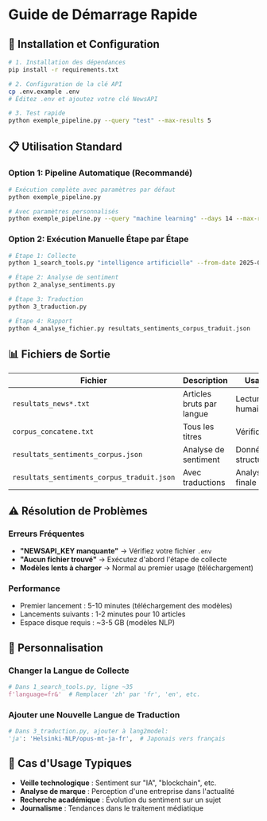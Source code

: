 # Guide de Démarrage Rapide

## 🚀 Installation et Configuration

```bash
# 1. Installation des dépendances
pip install -r requirements.txt

# 2. Configuration de la clé API
cp .env.example .env
# Éditez .env et ajoutez votre clé NewsAPI

# 3. Test rapide
python exemple_pipeline.py --query "test" --max-results 5
```

## 📋 Utilisation Standard

### Option 1: Pipeline Automatique (Recommandé)
```bash
# Exécution complète avec paramètres par défaut
python exemple_pipeline.py

# Avec paramètres personnalisés
python exemple_pipeline.py --query "machine learning" --days 14 --max-results 20
```

### Option 2: Exécution Manuelle Étape par Étape
```bash
# Étape 1: Collecte
python 1_search_tools.py "intelligence artificielle" --from-date 2025-07-01 --max-results 10

# Étape 2: Analyse de sentiment
python 2_analyse_sentiments.py

# Étape 3: Traduction
python 3_traduction.py

# Étape 4: Rapport
python 4_analyse_fichier.py resultats_sentiments_corpus_traduit.json
```

## 📊 Fichiers de Sortie

| Fichier | Description | Usage |
|---------|-------------|-------|
| `resultats_news*.txt` | Articles bruts par langue | Lecture humaine |
| `corpus_concatene.txt` | Tous les titres | Vérification |
| `resultats_sentiments_corpus.json` | Analyse de sentiment | Données structurées |
| `resultats_sentiments_corpus_traduit.json` | Avec traductions | Analyse finale |

## ⚠️ Résolution de Problèmes

### Erreurs Fréquentes
- **"NEWSAPI_KEY manquante"** → Vérifiez votre fichier `.env`
- **"Aucun fichier trouvé"** → Exécutez d'abord l'étape de collecte
- **Modèles lents à charger** → Normal au premier usage (téléchargement)

### Performance
- Premier lancement : 5-10 minutes (téléchargement des modèles)
- Lancements suivants : 1-2 minutes pour 10 articles
- Espace disque requis : ~3-5 GB (modèles NLP)

## 📝 Personnalisation

### Changer la Langue de Collecte
```python
# Dans 1_search_tools.py, ligne ~35
f'language=fr&'  # Remplacer 'zh' par 'fr', 'en', etc.
```

### Ajouter une Nouvelle Langue de Traduction
```python
# Dans 3_traduction.py, ajouter à lang2model:
'ja': 'Helsinki-NLP/opus-mt-ja-fr',  # Japonais vers français
```

## 🎯 Cas d'Usage Typiques

- **Veille technologique** : Sentiment sur "IA", "blockchain", etc.
- **Analyse de marque** : Perception d'une entreprise dans l'actualité
- **Recherche académique** : Évolution du sentiment sur un sujet
- **Journalisme** : Tendances dans le traitement médiatique
